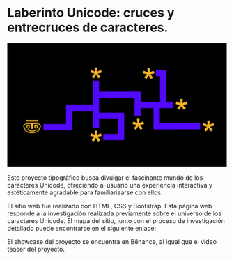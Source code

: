 # Laberinto Unicode: cruces y entrecruces de caracteres. 

<img src="https://github.com/sofiacastaneda/laberinto_unicode/blob/main/assets_readme/mapa.png" width="650">

Este proyecto tipográfico busca divulgar el fascinante mundo de los caracteres Unicode, ofreciendo al usuario una experiencia interactiva y estéticamente agradable para familiarizarse con ellos. 

El sitio web fue realizado con HTML, CSS y Bootstrap. Esta página web responde a la investigación realizada previamente sobre el universo de los caracteres Unicode. El mapa del sitio, junto con el proceso de investigación detallado puede encontrarse en el siguiente enlace: 

El showcase del proyecto se encuentra en Bēhance, al igual que el video teaser del proyecto.

